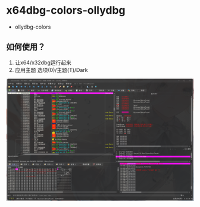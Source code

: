 # x64dbg-colors-ollydbg
- ollydbg-colors
## 如何使用？
  
1. 让x64/x32dbg运行起来
2. 应用主题 选项(0)/主题(T)/Dark


![image](https://github.com/XLjiangA/x64dbg-colors-ollydbg/blob/main/20210907230112.png)
